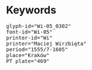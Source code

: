 # Keywords
<pre>
glyph-id="Wi-05_0302"
font-id="Wi-05"
printer-id="Wi"
printer="Maciej Wirzbięta"
period="1555/7-1605"
place="Kraków"
PT plate="469"
</pre>

